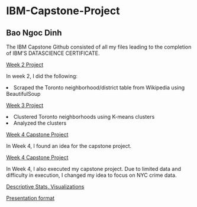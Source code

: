 # IBM-Capstone-Project
## Bao Ngoc Dinh

The IBM Capstone Github consisted of all my files leading to the completion of IBM'S DATASCIENCE CERTIFICATE.


[Week 2 Project](https://github.com/ngocdinh1410/IBM-Capstone-Project/blob/master/Capstone%20Project_Week%202.ipynb)

In week 2, I did the following:

<li>Scraped the Toronto neighborhood/district table from Wikipedia using BeautifulSoup</li>



[Week 3 Project](https://github.com/ngocdinh1410/IBM-Capstone-Project/blob/master/Capstone%20Project_Week%203.ipynb)
<li>Clustered Toronto neighborhoods using K-means clusters</li>
<li>Analyzed the clusters</li>

[Week 4 Capstone Project](https://github.com/ngocdinh1410/IBM-Capstone-Project/blob/master/Final%20Project%20Battle%20of%20the%20Neighborhoods%20-%20Week%201.ipynb)

In Week 4, I found an idea for the capstone project.


[Week 4 Capstone Project](https://github.com/ngocdinh1410/IBM-Capstone-Project/blob/master/Battle%20of%20the%20Neighborhoods%20Final%20Project-Manhattan-Week2.ipynb)

In Week 4, I also executed my capstone project. Due to limited data and difficulty in execution, I changed my idea to focus on NYC crime data. 

[Descriptive Stats, Visualizations](https://github.com/ngocdinh1410/IBM-Capstone-Project/blob/master/Battle%20of%20the%20Neighborhoods%20Final%20Project-Stat%20Report.ipynb)


[Presentation format](https://github.com/ngocdinh1410/IBM-Capstone-Project/blob/master/BOTN.pdf)
